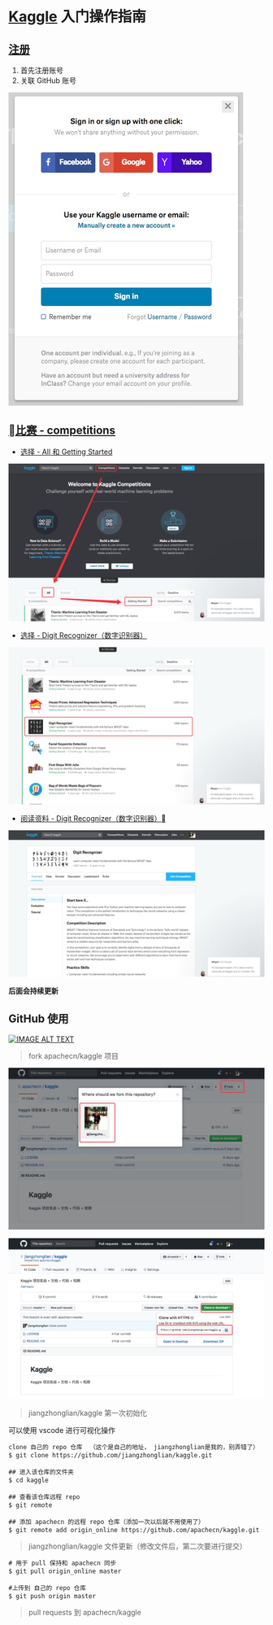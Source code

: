 # [Kaggle](https://www.kaggle.com) 入门操作指南

## [注册](https://www.kaggle.com/?login=true)

1. 首先注册账号
2. 关联 GitHub 账号

![](../static/images/doc/login.jpg)

## [比赛 - competitions](https://www.kaggle.com/competitions)

* [选择 - All 和 Getting Started](https://www.kaggle.com/competitions?sortBy=deadline&group=all&page=1&pageSize=20&segment=gettingStarted)

![](../static/images/doc/All-GettingStarted.jpg)

* [选择 - Digit Recognizer（数字识别器）](https://www.kaggle.com/c/digit-recognizer)

![](../static/images/doc/DigitRecognizer.jpg)

* [阅读资料 - Digit Recognizer（数字识别器）](https://www.kaggle.com/c/digit-recognizer)

![](../static/images/doc/digit-recognizer.jpg)

**后面会持续更新**

## GitHub 使用

[![IMAGE ALT TEXT](http://media.w3.org/2010/05/sintel/poster.png)](http://media.w3.org/2010/05/sintel/trailer.mp4)

> fork apachecn/kaggle 项目

![](../static/images/doc/github-step-1-fork.jpg)

![](../static/images/doc/github-step-2-clone.jpg)


> jiangzhonglian/kaggle 第一次初始化

可以使用 vscode 进行可视化操作

```
clone 自己的 repo 仓库  （这个是自己的地址， jiangzhonglian是我的，别弄错了）
$ git clone https://github.com/jiangzhonglian/kaggle.git

## 进入该仓库的文件夹
$ cd kaggle

## 查看该仓库远程 repo
$ git remote

## 添加 apachecn 的远程 repo 仓库（添加一次以后就不用使用了）
$ git remote add origin_online https://github.com/apachecn/kaggle.git
```

> jiangzhonglian/kaggle 文件更新（修改文件后，第二次要进行提交）

```
# 用于 pull 保持和 apachecn 同步
$ git pull origin_online master

#上传到 自己的 repo 仓库
$ git push origin master
```

> pull requests 到 apachecn/kaggle

